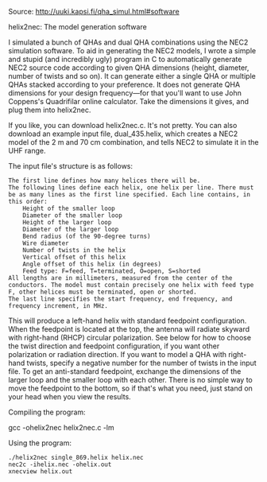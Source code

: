 

Source: http://uuki.kapsi.fi/qha_simul.html#software


helix2nec: The model generation software

I simulated a bunch of QHAs and dual QHA combinations using the NEC2 simulation software. To aid in generating the NEC2 models, I wrote a simple and stupid (and incredibly ugly) program in C to automatically generate NEC2 source code according to given QHA dimensions (height, diameter, number of twists and so on). It can generate either a single QHA or multiple QHAs stacked according to your preference. It does not generate QHA dimensions for your design frequency—for that you'll want to use John Coppens's Quadrifilar online calculator. Take the dimensions it gives, and plug them into helix2nec.

If you like, you can download helix2nec.c. It's not pretty. You can also download an example input file, dual_435.helix, which creates a NEC2 model of the 2 m and 70 cm combination, and tells NEC2 to simulate it in the UHF range.

The input file's structure is as follows:

    The first line defines how many helices there will be.
    The following lines define each helix, one helix per line. There must be as many lines as the first line specified. Each line contains, in this order:
        Height of the smaller loop
        Diameter of the smaller loop
        Height of the larger loop
        Diameter of the larger loop
        Bend radius (of the 90-degree turns)
        Wire diameter
        Number of twists in the helix
        Vertical offset of this helix
        Angle offset of this helix (in degrees)
        Feed type: F=feed, T=terminated, O=open, S=shorted 
    All lengths are in millimeters, measured from the center of the conductors. The model must contain precisely one helix with feed type F, other helices must be terminated, open or shorted.
    The last line specifies the start frequency, end frequency, and frequency increment, in MHz. 

This will produce a left-hand helix with standard feedpoint configuration. When the feedpoint is located at the top, the antenna will radiate skyward with right-hand (RHCP) circular polarization. See below for how to choose the twist direction and feedpoint configuration, if you want other polarization or radiation direction. If you want to model a QHA with right-hand twists, specify a negative number for the number of twists in the input file. To get an anti-standard feedpoint, exchange the dimensions of the larger loop and the smaller loop with each other. There is no simple way to move the feedpoint to the bottom, so if that's what you need, just stand on your head when you view the results.

Compiling the program:

   gcc -ohelix2nec helix2nec.c -lm

Using the program:

    ./helix2nec single_869.helix helix.nec
    nec2c -ihelix.nec -ohelix.out
    xnecview helix.out



